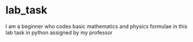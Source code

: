 # lab_task
I am a beginner who codes basic mathematics and physics formulae in this lab task in python assigned by my professor
